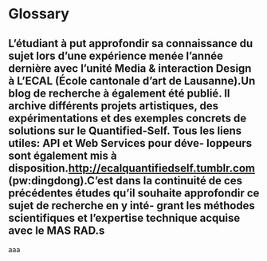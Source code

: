 # Glossary

## L’étudiant à put approfondir sa connaissance du sujet lors d’une expérience menée l’année dernière avec l’unité Media & interaction Design à L’ECAL (École cantonale d’art de Lausanne).Un blog de recherche à également été publié. Il archive différents projets artistiques, des expérimentations et des exemples concrets de solutions sur le Quantified-Self. Tous les liens utiles: API et Web Services pour déve- loppeurs sont également mis à disposition.http://ecalquantifiedself.tumblr.com (pw:dingdong).C’est dans la continuité de ces précédentes études qu’il souhaite approfondir ce sujet de recherche en y inté- grant les méthodes scientifiques et l’expertise technique acquise avec le MAS RAD.s

aaa